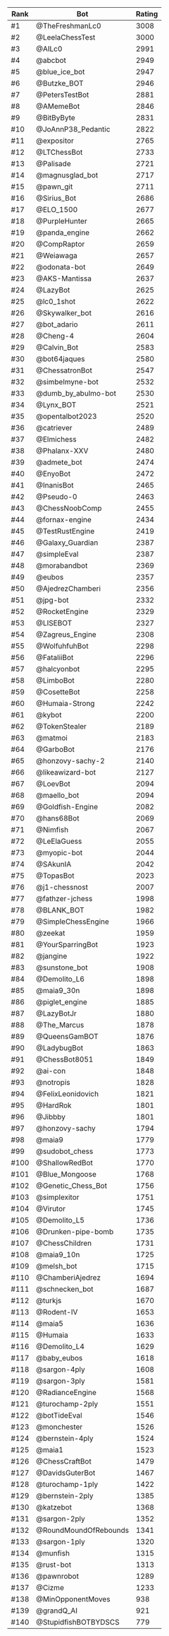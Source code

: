 Rank|Bot|Rating
---|---|---
#1|@TheFreshmanLc0|3008
#2|@LeelaChessTest|3000
#3|@AILc0|2991
#4|@abcbot|2949
#5|@blue_ice_bot|2947
#6|@Butzke_BOT|2946
#7|@PetersTestBot|2881
#8|@AMemeBot|2846
#9|@BitByByte|2831
#10|@JoAnnP38_Pedantic|2822
#11|@expositor|2765
#12|@LTChessBot|2733
#13|@Palisade|2721
#14|@magnusglad_bot|2717
#15|@pawn_git|2711
#16|@Sirius_Bot|2686
#17|@ELO_1500|2677
#18|@PurpleHunter|2665
#19|@panda_engine|2662
#20|@CompRaptor|2659
#21|@Weiawaga|2657
#22|@odonata-bot|2649
#23|@AKS-Mantissa|2637
#24|@LazyBot|2625
#25|@lc0_1shot|2622
#26|@Skywalker_bot|2616
#27|@bot_adario|2611
#28|@Cheng-4|2604
#29|@Calvin_Bot|2583
#30|@bot64jaques|2580
#31|@ChessatronBot|2547
#32|@simbelmyne-bot|2532
#33|@dumb_by_abulmo-bot|2530
#34|@Lynx_BOT|2521
#35|@opentalbot2023|2520
#36|@catriever|2489
#37|@Elmichess|2482
#38|@Phalanx-XXV|2480
#39|@admete_bot|2474
#40|@EnyoBot|2472
#41|@InanisBot|2465
#42|@Pseudo-0|2463
#43|@ChessNoobComp|2455
#44|@fornax-engine|2434
#45|@TestRustEngine|2419
#46|@Galaxy_Guardian|2387
#47|@simpleEval|2387
#48|@morabandbot|2369
#49|@eubos|2357
#50|@AjedrezChamberi|2356
#51|@jpg-bot|2332
#52|@RocketEngine|2329
#53|@LISEBOT|2327
#54|@Zagreus_Engine|2308
#55|@WolfuhfuhBot|2298
#56|@FataliiBot|2296
#57|@halcyonbot|2295
#58|@LimboBot|2280
#59|@CosetteBot|2258
#60|@Humaia-Strong|2242
#61|@kybot|2200
#62|@TokenStealer|2189
#63|@matmoi|2183
#64|@GarboBot|2176
#65|@honzovy-sachy-2|2140
#66|@likeawizard-bot|2127
#67|@LoevBot|2094
#68|@maello_bot|2094
#69|@Goldfish-Engine|2082
#70|@hans68Bot|2069
#71|@Nimfish|2067
#72|@LeElaGuess|2055
#73|@myopic-bot|2044
#74|@SAkunIA|2042
#75|@TopasBot|2023
#76|@j1-chessnost|2007
#77|@fathzer-jchess|1998
#78|@BLANK_BOT|1982
#79|@SimpleChessEngine|1966
#80|@zeekat|1959
#81|@YourSparringBot|1923
#82|@jangine|1922
#83|@sunstone_bot|1908
#84|@Demolito_L6|1898
#85|@maia9_30n|1898
#86|@piglet_engine|1885
#87|@LazyBotJr|1880
#88|@The_Marcus|1878
#89|@QueensGamBOT|1876
#90|@LadybugBot|1863
#91|@ChessBot8051|1849
#92|@ai-con|1848
#93|@notropis|1828
#94|@FelixLeonidovich|1821
#95|@HardRok|1801
#96|@Jibbby|1801
#97|@honzovy-sachy|1794
#98|@maia9|1779
#99|@sudobot_chess|1773
#100|@ShallowRedBot|1770
#101|@Blue_Mongoose|1768
#102|@Genetic_Chess_Bot|1756
#103|@simplexitor|1751
#104|@Virutor|1745
#105|@Demolito_L5|1736
#106|@Drunken-pipe-bomb|1735
#107|@ChessChildren|1731
#108|@maia9_10n|1725
#109|@melsh_bot|1715
#110|@ChamberiAjedrez|1694
#111|@schnecken_bot|1687
#112|@turkjs|1670
#113|@Rodent-IV|1653
#114|@maia5|1636
#115|@Humaia|1633
#116|@Demolito_L4|1629
#117|@baby_eubos|1618
#118|@sargon-4ply|1608
#119|@sargon-3ply|1581
#120|@RadianceEngine|1568
#121|@turochamp-2ply|1551
#122|@botTideEval|1546
#123|@monchester|1526
#124|@bernstein-4ply|1524
#125|@maia1|1523
#126|@ChessCraftBot|1479
#127|@DavidsGuterBot|1467
#128|@turochamp-1ply|1422
#129|@bernstein-2ply|1385
#130|@katzebot|1368
#131|@sargon-2ply|1352
#132|@RoundMoundOfRebounds|1341
#133|@sargon-1ply|1320
#134|@munfish|1315
#135|@rust-bot|1313
#136|@pawnrobot|1289
#137|@Cizme|1233
#138|@MinOpponentMoves|938
#139|@grandQ_AI|921
#140|@StupidfishBOTBYDSCS|779
